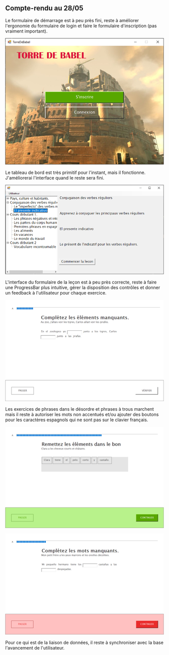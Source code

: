 Compte-rendu au 28/05
---------------------
Le formulaire de démarrage est à peu près fini, reste à améliorer l'ergonomie du
formulaire de login et faire le formulaire d'inscription (pas vraiment
important).

![frmDemarrage](./Screenshots/frmDemarrage.png "frmDemarrage")

Le tableau de bord est très primitif pour l'instant, mais il fonctionne.
J'améliorerai l'interface quand le reste sera fini.

![frmDashboard](./Screenshots/frmDashboard.png "frmDashboard")

L'interface du formulaire de la leçon est à peu près correcte, reste à faire une
ProgressBar plus intuitive, gérer la disposition des contrôles et donner un
feedback à l'utilisateur pour chaque exercice.

![frmLesson](./Screenshots/frmLesson.png "frmLesson")

Les exercices de phrases dans le désordre et phrases à trous marchent mais il
reste à autoriser les mots non accentués et/ou ajouter des boutons pour les
caractères espagnols qui ne sont pas sur le clavier français.

![exoPhraseDesordre](./Screenshots/exoPhraseDesordre.png "exoPhraseDesordre")

![exoPhraseTrous](./Screenshots/exoPhraseTrous.png "exoPhraseTrous")

Pour ce qui est de la liaison de données, il reste à synchroniser avec la base
l'avancement de l'utilisateur.
